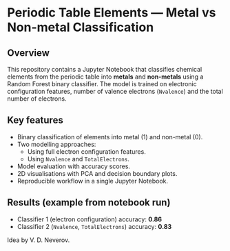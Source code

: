 # Periodic Table Elements — Metal vs Non-metal Classification

## Overview
This repository contains a Jupyter Notebook that classifies chemical elements from the periodic table into **metals** and **non-metals** using a Random Forest binary classifier. The model is trained on electronic configuration features, number of valence electrons (`Nvalence`) and the total number of electrons.

## Key features
- Binary classification of elements into metal (1) and non-metal (0).
- Two modelling approaches:
  - Using full electron configuration features.
  - Using `Nvalence` and `TotalElectrons`.
- Model evaluation with accuracy scores.
- 2D visualisations with PCA and decision boundary plots.
- Reproducible workflow in a single Jupyter Notebook.

## Results (example from notebook run)
- Classifier 1 (electron configuration) accuracy: **0.86**
- Classifier 2 (`Nvalence`, `TotalElectrons`) accuracy: **0.83**

Idea by V. D. Neverov.

